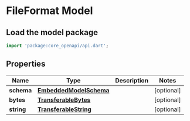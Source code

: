 # FileFormat Model

## Load the model package
```dart
import 'package:core_openapi/api.dart';
```

## Properties
Name | Type | Description | Notes
------------ | ------------- | ------------- | -------------
**schema** | [**EmbeddedModelSchema**](EmbeddedModelSchema) |  | [optional] 
**bytes** | [**TransferableBytes**](TransferableBytes) |  | [optional] 
**string** | [**TransferableString**](TransferableString) |  | [optional] 




